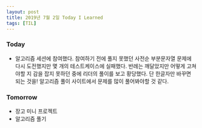 ```yaml
---
layout: post
title: 2019년 7월 2일 Today I Learned
tags: [TIL]
---
```


### Today
* 알고리즘 세션에 참여했다. 참여하기 전에 풀지 못했던 사전순 부분문자열 문제에 다시 도전했지만 몇 개의 테스트케이스에 실패했다. 반례는 깨달았지만 어떻게 고쳐야할 지 감을 잡지 못하던 중에 리더의 풀이를 보고 황당했다. 단 한글자만 바꾸면 되는 것을! 알고리즘 풀이 사이트에서 문제를 많이 풀어봐야할 것 같다.

### Tomorrow
* 장고 미니 프로젝트
* 알고리즘 풀기